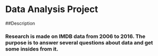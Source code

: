 # Data Analysis Project
##Description
### Research is made on IMDB data from 2006 to 2016. The purpose is to answer several questions about data and get some insides from it.


